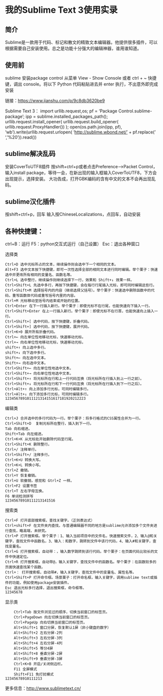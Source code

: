 # 我的Sublime Text 3使用实录

## 简介

Sublime是一款用于代码、标记和散文的精致文本编辑器。他提供很多插件，可以根据需要自己安装使用。总之是功能十分强大的编辑神器，谁用谁知道。

## 使用前

sublime 安装package control
 从菜单 View - Show Console 或者 ctrl + ~ 快捷键，调出 console。将以下 Python 代码粘贴进去并 enter 执行，不出意外即完成安装

链接：https://www.jianshu.com/p/9c8db3620be9

Sublime Text 3：
 import urllib.request,os; pf = ‘Package Control.sublime-package’; ipp =  sublime.installed_packages_path(); urllib.request.install_opener(  urllib.request.build_opener( urllib.request.ProxyHandler()) );  open(os.path.join(ipp, pf), ‘wb’).write(urllib.request.urlopen(  ‘http://sublime.wbond.net/’ + pf.replace(’ ‘,’%20’)).read())

## sublime解决乱码

安装CoverToUTF8插件
 按shift+ctrl+p或者点击Preference–>Packet Control，输入install package，等待一会，在新出现的输入框输入CoverToUTF8，下方会出现提示，选择安装。
 大功告成，打开GBK编码的含有中文的文本不会再出现乱码。

## sublime汉化插件

按shift+ctrl+p，回车 输入按ChineseLocalizations，点回车，自动安装

## 各种快捷键：

ctrl+B：运行
 F5：python交互式运行（自己设置）
 Esc：退出各种窗口

选择类

```
Ctrl+D 选中光标所占的文本，继续操作则会选中下一个相同的文本。
Alt+F3 选中文本按下快捷键，即可一次性选择全部的相同文本进行同时编辑。举个栗子：快速选中并更改所有相同的变量名、函数名等。
Ctrl+L 选中整行，继续操作则继续选择下一行，效果和 Shift+↓ 效果一样。
Ctrl+Shift+L 先选中多行，再按下快捷键，会在每行行尾插入光标，即可同时编辑这些行。
Ctrl+Shift+M 选择括号内的内容（继续选择父括号）。举个栗子：快速选中删除函数中的代码，重写函数体代码或重写括号内里的内容。
Ctrl+M 光标移动至括号内结束或开始的位置。
Ctrl+Enter 在下一行插入新行。举个栗子：即使光标不在行尾，也能快速向下插入一行。
Ctrl+Shift+Enter 在上一行插入新行。举个栗子：即使光标不在行首，也能快速向上插入一行。
Ctrl+Shift+[ 选中代码，按下快捷键，折叠代码。
Ctrl+Shift+] 选中代码，按下快捷键，展开代码。
Ctrl+K+0 展开所有折叠代码。
Ctrl+← 向左单位性地移动光标，快速移动光标。
Ctrl+→ 向右单位性地移动光标，快速移动光标。
shift+↑ 向上选中多行。
shift+↓ 向下选中多行。
Shift+← 向左选中文本。
Shift+→ 向右选中文本。
Ctrl+Shift+← 向左单位性地选中文本。
Ctrl+Shift+→ 向右单位性地选中文本。
Ctrl+Shift+↑ 将光标所在行和上一行代码互换（将光标所在行插入到上一行之前）。
Ctrl+Shift+↓ 将光标所在行和下一行代码互换（将光标所在行插入到下一行之后）。
Ctrl+Alt+↑ 向上添加多行光标，可同时编辑多行。
Ctrl+Alt+↓ 向下添加多行光标，可同时编辑多行。
1234567891011121314151617181920212223
```

编辑类

```
Ctrl+J 合并选中的多行代码为一行。举个栗子：将多行格式的CSS属性合并为一行。
Ctrl+Shift+D  复制光标所在整行，插入到下一行。
Tab 向右缩进。
Shift+Tab 向左缩进。
Ctrl+K+K 从光标处开始删除代码至行尾。
Ctrl+Shift+K 删除整行。
Ctrl+/ 注释单行。
Ctrl+Shift+/ 注释多行。
Ctrl+K+U 转换大写。
Ctrl+K+L 转换小写。
Ctrl+Z 撤销。
Ctrl+Y 恢复撤销。
Ctrl+U 软撤销，感觉和 Gtrl+Z 一样。
Ctrl+F2 设置书签
Ctrl+T 左右字母互换。
F6 单词检测拼写
12345678910111213141516
```

搜索类

```
Ctrl+F 打开底部搜索框，查找关键字。（正则表达式）
Ctrl+shift+F 在文件夹内查找，与普通编辑器不同的地方是sublime允许添加多个文件夹进行查找，略高端，未研究。
Ctrl+P 打开搜索框。举个栗子：1、输入当前项目中的文件名，快速搜索文件，2、输入@和关键字，查找文件中函数名，3、输入：和数字，跳转到文件中该行代码，4、输入#和关键字，查找变量名。
Ctrl+G 打开搜索框，自动带：，输入数字跳转到该行代码。举个栗子：在页面代码比较长的文件中快速定位。
Ctrl+R 打开搜索框，自动带@，输入关键字，查找文件中的函数名。举个栗子：在函数较多的页面快速查找某个函数。
Ctrl+： 打开搜索框，自动带#，输入关键字，查找文件中的变量名、属性名等。
Ctrl+Shift+P 打开命令框。场景栗子：打开命名框，输入关键字，调用sublime text或插件的功能，例如使用package安装插件。
Esc 退出光标多行选择，退出搜索框，命令框等。
12345678
```

显示类

```
    Ctrl+Tab 按文件浏览过的顺序，切换当前窗口的标签页。
    Ctrl+PageDown 向左切换当前窗口的标签页。
    Ctrl+PageUp 向右切换当前窗口的标签页。
    Alt+Shift+1 窗口分屏，恢复默认1屏（非小键盘的数字）
    Alt+Shift+2 左右分屏-2列
    Alt+Shift+3 左右分屏-3列
    Alt+Shift+4 左右分屏-4列
    Alt+Shift+5 等分4屏
    Alt+Shift+8 垂直分屏-2屏
    Alt+Shift+9 垂直分屏-3屏
    Ctrl+K+B 开启/关闭侧边栏。
    F11 全屏模式
    Shift+F11 免打扰模式
12345678910111213
```

更多信息：http://www.sublimetext.cn/